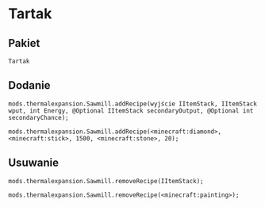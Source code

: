 # Tartak

## Pakiet

`Tartak`

## Dodanie

```zenscript
mods.thermalexpansion.Sawmill.addRecipe(wyjście IItemStack, IItemStack wput, int Energy, @Optional IItemStack secondaryOutput, @Optional int secondaryChance);

mods.thermalexpansion.Sawmill.addRecipe(<minecraft:diamond>, <minecraft:stick>, 1500, <minecraft:stone>, 20);
```

## Usuwanie

```zenscript
mods.thermalexpansion.Sawmill.removeRecipe(IItemStack);

mods.thermalexpansion.Sawmill.removeRecipe(<minecraft:painting>);
```